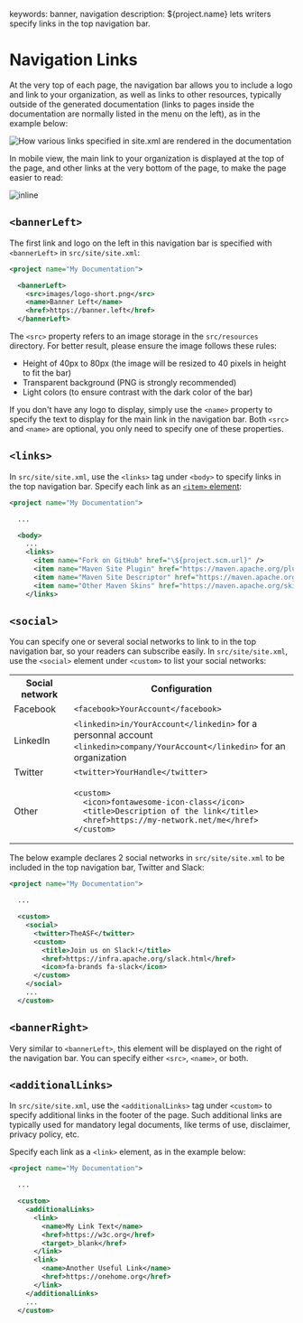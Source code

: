 keywords: banner, navigation
description: ${project.name} lets writers specify links in the top navigation bar.

# Navigation Links

<!-- MACRO{toc|fromDepth=1|toDepth=2|id=toc} -->

At the very top of each page, the navigation bar allows you to include a logo and link to your organization, as well as links to other resources, typically outside of the generated documentation (links to pages inside the documentation are normally listed in the menu on the left), as in the example below:

![How various links specified in site.xml are rendered in the documentation](images/nav-links.png)

In mobile view, the main link to your organization is displayed at the top of the page, and other links at the very bottom of the page, to make the page easier to read:

![inline](images/nav-links-mobile.png)

## `<bannerLeft>`

The first link and logo on the left in this navigation bar is specified with `<bannerLeft>` in `src/site/site.xml`:

```xml
<project name="My Documentation">

  <bannerLeft>
    <src>images/logo-short.png</src>
    <name>Banner Left</name>
    <href>https://banner.left</href>
  </bannerLeft>
```

The `<src>` property refers to an image storage in the `src/resources` directory. For better result, please ensure the image follows these rules:

* Height of 40px to 80px (the image will be resized to 40 pixels in height to fit the bar)
* Transparent background (PNG is strongly recommended)
* Light colors (to ensure contrast with the dark color of the bar)

If you don't have any logo to display, simply use the `<name>` property to specify the text to display for the main link in the navigation bar. Both `<src>` and `<name>` are optional, you only need to specify one of these properties.

## `<links>`

In `src/site/site.xml`, use the `<links>` tag under `<body>` to specify links in the top navigation bar. Specify each link as an [`<item>` element](https://maven.apache.org/doxia/doxia-sitetools/doxia-site-model/site.html#item):

```xml
<project name="My Documentation">

  ...

  <body>
    ...
    <links>
      <item name="Fork on GitHub" href="\${project.scm.url}" />
      <item name="Maven Site Plugin" href="https://maven.apache.org/plugins/maven-site-plugin" />
      <item name="Maven Site Descriptor" href="https://maven.apache.org/plugins/maven-site-plugin/examples/sitedescriptor.html" />
      <item name="Other Maven Skins" href="https://maven.apache.org/skins" />
    </links>
```

## `<social>`

You can specify one or several social networks to link to in the top navigation bar, so your readers can subscribe easily. In `src/site/site.xml`, use the `<social>` element under `<custom>` to list your social networks:

<table>
<tr><th>Social network</th><th>Configuration</th></tr>
<tr><td>Facebook</td><td><code>&lt;facebook>YourAccount&lt;/facebook></code></td></tr>
<tr><td>LinkedIn</td><td>
  <code>&lt;linkedin>in/YourAccount&lt;/linkedin></code> for a personnal account<br/>
  <code>&lt;linkedin>company/YourAccount&lt;/linkedin></code> for an organization
</td></tr>
<tr><td>Twitter</td><td><code>&lt;twitter>YourHandle&lt;/twitter></code></td></tr>
<tr><td>Other</td><td><pre><code class="language-xml">&lt;custom>
  &lt;icon>fontawesome-icon-class&lt;/icon>
  &lt;title>Description of the link&lt;/title>
  &lt;href>https://my-network.net/me&lt;/href>
&lt;/custom>
</code></pre></td></tr>
</table>

The below example declares 2 social networks in `src/site/site.xml` to be included in the top navigation bar, Twitter and Slack:

```xml
<project name="My Documentation">

  ...

  <custom>
    <social>
      <twitter>TheASF</twitter>
      <custom>
        <title>Join us on Slack!</title>
        <href>https://infra.apache.org/slack.html</href>
        <icon>fa-brands fa-slack</icon>
      </custom>
    </social>
    ...
  </custom>
```

## `<bannerRight>`

Very similar to `<bannerLeft>`, this element will be displayed on the right of the navigation bar. You can specify either `<src>`, `<name>`, or both.

## `<additionalLinks>`

In `src/site/site.xml`, use the `<additionalLinks>` tag under `<custom>` to specify additional links in the footer of the page. Such additional links are typically used for mandatory legal documents, like terms of use, disclaimer, privacy policy, etc.

Specify each link as a `<link>` element, as in the example below:

```xml
<project name="My Documentation">

  ...

  <custom>
    <additionalLinks>
      <link>
        <name>My Link Text</name>
        <href>https://w3c.org</href>
        <target>_blank</href>
      </link>
      <link>
        <name>Another Useful Link</name>
        <href>https://onehome.org</href>
      </link>
    </additionalLinks>
    ...
  </custom>
```
